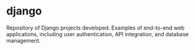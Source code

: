 # django
Repository of Django projects developed. Examples of end-to-end web applications, including user authentication, API integration, and database management.
